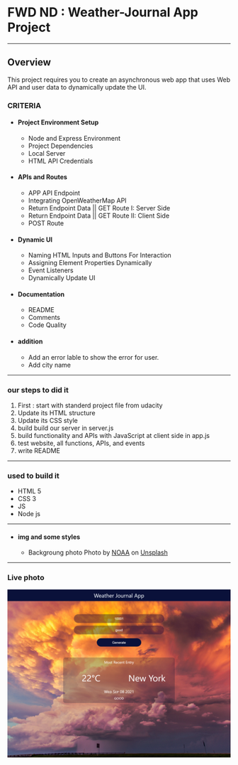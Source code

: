 # FWD ND : Weather-Journal App Project

<hr>

## Overview

This project requires you to create an asynchronous web app that uses Web API and user data to dynamically update the UI.

### CRITERIA

- #### Project Environment Setup

  - Node and Express Environment
  - Project Dependencies
  - Local Server
  - HTML API Credentials

- #### APIs and Routes

  - APP API Endpoint
  - Integrating OpenWeatherMap API
  - Return Endpoint Data || GET Route I: Server Side
  - Return Endpoint Data || GET Route II: Client Side
  - POST Route

- #### Dynamic UI

  - Naming HTML Inputs and Buttons For Interaction
  - Assigning Element Properties Dynamically
  - Event Listeners
  - Dynamically Update UI

- #### Documentation

  - README
  - Comments
  - Code Quality

- #### addition

  - Add an error lable to show the error for user.
  - Add city name

<hr>

### our steps to did it

1. First : start with standerd project file from udacity
2. Update its HTML structure
3. Update its CSS style
4. build build our server in server.js
5. build functionality and APIs with JavaScript at client side in app.js
6. test website, all functions, APIs, and events
7. write README

<hr>

### used to build it

- HTML 5
- CSS 3
- JS
- Node js

---

- #### img and some styles
  - Backgroung photo
    Photo by <a href="https://unsplash.com/@noaa?utm_source=unsplash&utm_medium=referral&utm_content=creditCopyText">NOAA</a> on <a href="https://unsplash.com/photos/ZVhm6rEKEX8?utm_source=unsplash&utm_medium=referral&utm_content=creditCopyText">Unsplash</a>

<hr>

### Live photo

![live 1](live-img.png)
